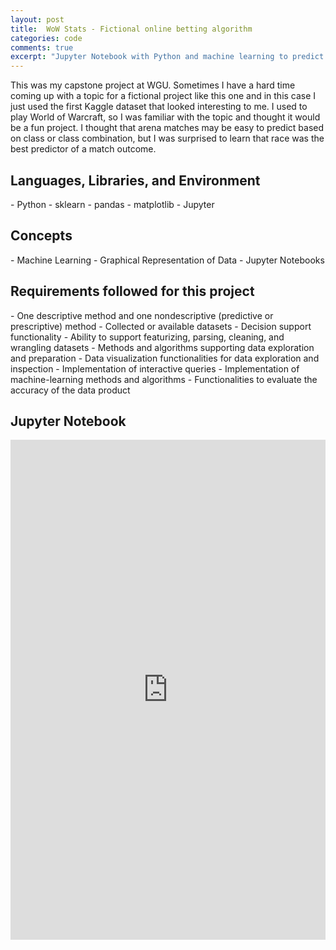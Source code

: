 ```yaml
---
layout: post
title:  WoW Stats - Fictional online betting algorithm
categories: code
comments: true
excerpt: "Jupyter Notebook with Python and machine learning to predict arena match outcomes" 
---
```

This was my capstone project at WGU. Sometimes I have a hard time coming up with a topic for a fictional project like this one and in this case I just used the first Kaggle dataset that looked interesting to me. I used to play World of Warcraft, so I was familiar with the topic and thought it would be a fun project. I thought that arena matches may be easy to predict based on class or class combination, but I was surprised to learn that race was the best predictor of a match outcome.

<h2>Languages, Libraries, and Environment</h2>
- Python
- sklearn
- pandas
- matplotlib
- Jupyter

<h2>Concepts</h2>
- Machine Learning
- Graphical Representation of Data
- Jupyter Notebooks

<h2>Requirements followed for this project</h2>
- One descriptive method and one nondescriptive (predictive or prescriptive) method
- Collected or available datasets
- Decision support functionality
- Ability to support featurizing, parsing, cleaning, and wrangling datasets
- Methods and algorithms supporting data exploration and preparation
- Data visualization functionalities for data exploration and inspection
- Implementation of interactive queries
- Implementation of machine-learning methods and algorithms
- Functionalities to evaluate the accuracy of the data product

<h2>Jupyter Notebook</h2>
<iframe src="https://www.kaggle.com/embed/tomkroll/notebook5cb08c7c63?kernelSessionId=186060251" height="800" style="margin: 0 auto; width: 100%; max-width: 950px;" frameborder="0" scrolling="auto" title="notebook5cb08c7c63"></iframe>